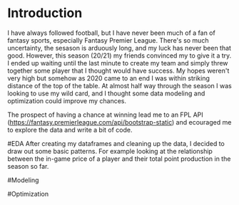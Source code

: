 # Introduction 
I have always followed football, but I have never been much of a fan of fantasy sports, especially Fantasy Premier League. There's so much uncertainty, the sesason is arduously long, and my luck has never been that good. However, this season (20/21) my friends convinced my to give it a try. I ended up waiting until the last minute to create my team and simply threw together some player that I thought would have success. My hopes weren't very high but somehow as 2020 came to an end I was within striking distance of the top of the table. At almost half way through the season I was looking to use my wild card, and I thought some data modeling and optimization could improve my chances.

The prospect of having a chance at winning lead me to an FPL API (https://fantasy.premierleague.com/api/bootstrap-static) and ecouraged me to explore the data and write a bit of code.

#EDA
After creating my dataframes and cleaning up the data, I decided to draw out some basic patterns. For example looking at the relationship between the in-game price of a player and their total point production in the season so far.


#Modeling 


#Optimization
